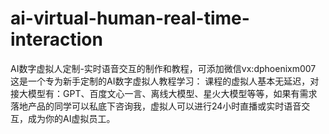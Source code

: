 # ai-virtual-human-real-time-interaction
AI数字虚拟人定制-实时语音交互的制作和教程，可添加微信vx:dphoenixm007 这是一个专为新手定制的AI数字虚拟人教程学习： 课程的虚拟人基本无延迟，对接大模型有：GPT、百度文心一言、离线大模型、星火大模型等等，如果有需求落地产品的同学可以私底下咨询我，虚拟人可以进行24小时直播或实时语音交互，成为你的AI虚拟员工。
